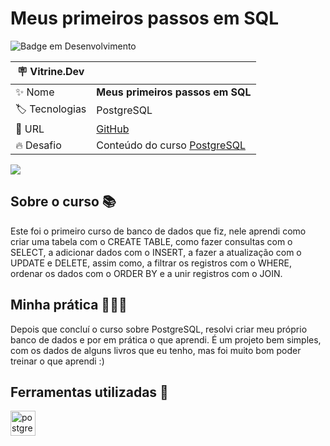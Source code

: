 # Meus primeiros passos em SQL

![Badge em Desenvolvimento](http://img.shields.io/static/v1?label=STATUS&message=FINALIZADO&color=GREEN&style=for-the-badge)


| :placard: Vitrine.Dev |    |
| -------------  | --- |
| :sparkles: Nome        | **Meus primeiros passos em SQL**
| :label: Tecnologias | PostgreSQL
| :rocket: URL         | [GitHub](https://github.com/fab-souza/o-que-aprendi-primeiros-passos-SQL/)
| :fire: Desafio     | Conteúdo do curso [PostgreSQL](https://www.alura.com.br/curso-online-introducao-postgresql-primeiros-passos)


![](https://user-images.githubusercontent.com/67301805/211680404-cc2b629e-7a8a-49fd-b1cf-077730e14e52.jpg#vitrinedev)

## Sobre o curso 📚
Este foi o primeiro curso de banco de dados que fiz, nele aprendi como criar uma tabela com o CREATE TABLE, como fazer consultas com o SELECT, a adicionar dados com o INSERT, a fazer a atualização com o UPDATE e DELETE, assim como, a filtrar os registros com o WHERE, ordenar os dados com o ORDER BY  e a unir registros com o JOIN.


## Minha prática 👩🏻‍💻
Depois que concluí o curso sobre PostgreSQL, resolvi criar meu próprio banco de dados e por em prática o que aprendi.
É um projeto bem simples, com os dados de alguns livros que eu tenho, mas foi muito bom poder treinar o que aprendi :)

## Ferramentas utilizadas 🧰
<p> <a href="https://www.postgresql.org/" rel="noreferrer"> <img src="https://upload.wikimedia.org/wikipedia/commons/thumb/2/29/Postgresql_elephant.svg/640px-Postgresql_elephant.svg.png" alt="postgresql" width="40" height="40"/> </a> 
    </p>
